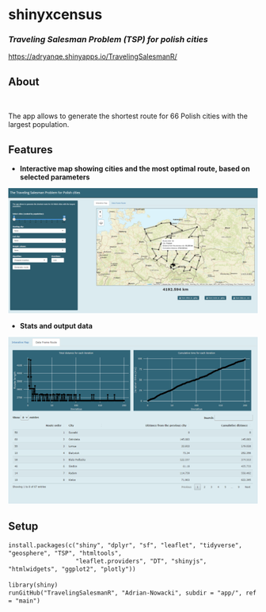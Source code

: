 # shinyxcensus
### *Traveling Salesman Problem (TSP) for polish cities*
https://adryanqe.shinyapps.io/TravelingSalesmanR/
<br />



## About

<br />

The app allows to generate the shortest route for 66 Polish cities with the largest population.

## Features

* **Interactive map showing cities and the most optimal route, based on selected parameters**

<img src="./png/main.png" width="650">

<br />

* **Stats and output data**

<img src="./png/stats.png" width="650">

<br />

## Setup

```
install.packages(c("shiny", "dplyr", "sf", "leaflet", "tidyverse", "geosphere", "TSP", "htmltools",
                   "leaflet.providers", "DT", "shinyjs", "htmlwidgets", "ggplot2", "plotly"))
                   
library(shiny)
runGitHub("TravelingSalesmanR", "Adrian-Nowacki", subdir = "app/", ref = "main")
```

